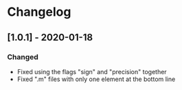 # Changelog

## [1.0.1] - 2020-01-18

### Changed
- Fixed using the flags "sign" and "precision" together
- Fixed ".m" files with only one element at the bottom line
